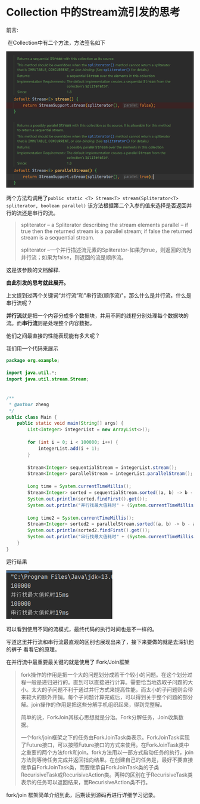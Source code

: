 # Collection 中的Stream流引发的思考

前言:

​	在Collection中有二个方法，方法签名如下

![image-20201103233357352](pic/Collection/image-20201103233357352.png)

两个方法均调用了`public static <T> Stream<T> stream(Spliterator<T> spliterator, boolean parallel)` 该方法根据第二个入参的值来选择是否返回并行的流还是串行的流。

> spliterator – a Spliterator describing the stream elements
> parallel – if true then the returned stream is a parallel stream; if false the returned stream is a sequential stream.
>
> spliterator –一个并行描述流元素的Spliterator-如果为true，则返回的流为并行流；如果为false，则返回的流是顺序流。

这是该参数的文档解释.

**由此引发的思考就此展开。**

上文提到过两个关键词“并行流”和"串行流(顺序流)"，那么什么是并行流，什么是串行流呢？

**并行流**就是把一个内容分成多个数据块，并用不同的线程分别处理每个数据块的流。而**串行流**则是处理整个内容数据。



他们之间最直接的性能表现能有多大呢？

我们用一个代码来展示

```java
package org.example;

import java.util.*;
import java.util.stream.Stream;


/**
 * @author zheng
 */
public class Main {
    public static void main(String[] args) {
        List<Integer> integerList = new ArrayList<>();

        for (int i = 0; i < 100000; i++) {
            integerList.add(i + 1);
        }

        Stream<Integer> sequentialStream = integerList.stream();
        Stream<Integer> parallelStream = integerList.parallelStream();

        Long time = System.currentTimeMillis();
        Stream<Integer> sorted = sequentialStream.sorted((a, b) -> b - a);
        System.out.println(sorted.findFirst().get());
        System.out.println("并行找最大值耗时" + (System.currentTimeMillis() - time) + "ms");

        Long time2 = System.currentTimeMillis();
        Stream<Integer> sorted2 = parallelStream.sorted((a, b) -> b - a);
        System.out.println(sorted2.findFirst().get());
        System.out.println("串行找最大值耗时" + (System.currentTimeMillis() - time2) + "ms");
    }
}
```

运行结果

![image-20201104001536454](pic/Collection/image-20201104001536454.png)

可以看到使用不同的流模式，最终代码的执行时间也是不一样的。

写道这里并行流和串行流最直观的区别也展现出来了，接下来要做的就是去深扒他的裤子 看看它的原理。

在并行流中最重要最关键的就是使用了 Fork/Join框架

> fork操作的作用是把一个大的问题划分成若干个较小的问题。在这个划分过程一般是递归进行的。直到可以直接进行计算。需要恰当地选取子问题的大小。太大的子问题不利于通过并行方式来提高性能，而太小的子问题则会带来较大的额外开销。每个子问题计算完成后，可以得到关于整个问题的部分解。join操作的作用是把这些分解手机组织起来，得到完整解。
>
> 简单的说，ForkJoin其核心思想就是分治。Fork分解任务，Join收集数据。
>
>  
>
> 一个fork/join框架之下的任务由ForkJoinTask类表示。ForkJoinTask实现了Future接口，可以按照Future接口的方式来使用。在ForkJoinTask类中之重要的两个方法fork和join。fork方法用以一部方式启动任务的执行，join方法则等待任务完成并返回指向结果。在创建自己的任务是，最好不要直接继承自ForkJoinTask类，而要继承自ForkJoinTask类的子类RecurisiveTask或RecurisiveAction类。两种的区别在于RecurisiveTask类表示的任务可以返回结果，而RecurisiveAction类不行。



fork/join 框架简单介绍到此，后期读到源码再进行详细学习记录。